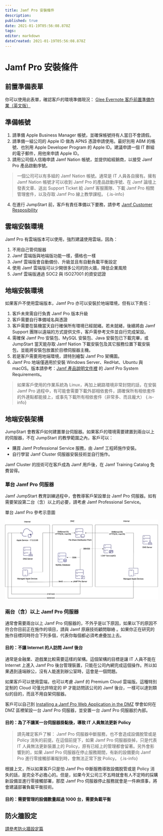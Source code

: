 ```yaml
---
title: Jamf Pro 安裝條件
description: 
published: true
date: 2021-01-19T05:56:08.878Z
tags: 
editor: markdown
dateCreated: 2021-01-19T05:56:08.878Z
---
```


# Jamf Pro 安裝條件

## 前置準備表單
你可以使用此表單，確認客戶的環境準備現況：
[Glee Evernote 客戶前置準備作業（英文版）](!https://www.evernote.com/shard/s2/client/snv?noteGuid=1adfd991-8c57-45b7-aa2a-372e2e85edf1&noteKey=2b4a76acbf953ad9&sn=https%3A%2F%2Fwww.evernote.com%2Fshard%2Fs2%2Fsh%2F1adfd991-8c57-45b7-aa2a-372e2e85edf1%2F2b4a76acbf953ad9&title=JumpStart%2BPreCall%2BTemplate)

## 準備帳號
1. 請準備 Apple Business Manager 帳號，並確保帳號持有人當日不會請假。
2. 請準備一組公司的 Apple ID 做為 APNS 憑證申請使用。最好別用 ABM 的帳號、也別用 Apple Developer Program 的 Apple ID。建議申請一個 IT 群組的電子郵件，用他來申請 Apple ID。
3. 請用公司個人信箱申請 Jamf Nation 帳號，並提供給經銷商，以接受 Jamf Pro 產品啟動序號。

> 一個公司可以有多組的 Jamf Nation 帳號。通常是 IT 人員各自擁有。擁有 Jamf Nation 帳號才可以收到 Jamf Pro 的產品啟動序號、在 Jamf 論壇上發表文章、送出 Support Ticket 給 Jamf 客服團隊、下載 Jamf Pro 相關管理套件，以及存取 Jamf Pro 線上教學課程。
{.is-info}

4. 在進行 JumpStart 前，客戶有責任準備以下要務，請參考 [Jamf Customer Resposibility](https://www.jamf.com/services/services-policies/)

## 雲端安裝環境
Jamf Pro 有雲端版本可以使用，強烈建議使用雲端，因為：
1. 不用自己管伺服器
2. Jamf 雲端版與地端版功能一樣，價格也一樣
3. Jamf 雲端版會自動備份、升級並且有自動負載平衡設定
4. 使用 Jamf 雲端版可以少開很多公司的防火牆，降低企業風險
5. Jamf 雲端版通過 SOC2 與 ISO27001 的資安認證

<!-- [Jamf Cloud 常見問答](/jamf-pro/jamf-cloud.md) -->


## 地端安裝環境
如果客戶不使用雲端版本，Jamf Pro 亦可以安裝於地端環境，但有以下責任：
1. 客戶未來需自行負責 Jamf Pro 版本升級
2. 客戶需要自行準備域名與憑證
3. 客戶需要在裝機當天自行確保所有環境已經就緒。若未就緒，後續將由 Jamf Support 團隊以遠端的方式提供文件，客戶需參考文件並自行完成架設。
4. 需確保 Jamf Pro 安裝包、MySQL 安裝包、Java 安裝包已下載完畢，或 JumpStart 當天能存取 Jamf Nation 下載安裝包及其它服務位置下載安裝包，並能將安裝包放置於目標伺服器主機。
5. 若是客戶需要用地端環境，請特別繪製 Jamf Pro 架構圖。
6. Jamf Pro 地端僅適用於安裝 Windows Server、RedHat、Ubuntu 與 macOS。版本請參考：[Jamf 產品說明文件裡](https://www.jamf.com/resources/product-documentation/jamf-pro-release-notes/) 的 Jamf Pro System Requirements。

> 如果客戶使用的作業系統為 Linux，再加上網路環境非常封閉的話，在安裝 Jamf Pro 過程中，有可能會需要下載外部相依套件，請確保所有相依套件的外連點都能接上，或事先下載所有相依套件（非常多、而且龐大）
{.is-info}

## 地端安裝架構
JumpStart 會教客戶如何建置單台伺服器。如果客戶的環境需要建置到兩台以上的伺服器，不在 JumpStart 的教學範圍之內，客戶可以：
- 購買 Jamf Professional Service 服務，由 Jamf 工程師施作安裝。
- 自行學習 Jamf Cluster 伺服器安裝技術並自行施作。

Jamf Cluster 的技術可在客戶成為 Jamf 用戶後，在 Jamf Training Catalog 免費習得。

### 單台 Jamf Pro 伺服器
Jamf JumpStart 教育訓練過程中，會教導客戶架設單台 Jamf Pro 伺服器。如有需要架設第二台（含）以上的必要，請考慮 Jamf Professional Service。

單台 Jamf Pro 參考示意圖

![單台 Jamf Pro 參考示意圖](/jamf_pro_single_server.jpg)

### 兩台（含）以上 Jamf Pro 伺服器
通常會需要兩台以上 Jamf Pro 伺服器的，不外乎是以下原因，如果以下的原因不符合你目前正在施作的項目，請與 Jamf 原廠技術顧問聯絡 。如果你正在研究的施作目標同時符合下列多個，代表你每個都必須考慮疊加上去。

#### 目的：不讓 Internet 的人訪問 Jamf 後台
通常是金融業、遊戲業比較需要這樣的架構。這個架構的目標是讓 IT 人員不能在 Internet 上進入 Jamf Pro 後台管理裝置，只能在公司內網完成這個操作。所以如果遇到遠端辦公，沒有人能進到辦公室時，這會是一個問題。

如果客戶可以使用雲端，也可以考慮 Jamf 的 Premium Cloud 雲端版。這種特別定制的 Cloud 可僅允許特定的 IP 才能訪問該公司的 Jamf 後台，一樣可以達到類似的目的，而且不用自架伺服器。

客戶可以自己到 [Installing a Jamf Pro Web Application in the DMZ](https://www.jamf.com/jamf-nation/articles/174/installing-a-jamf-pro-web-application-in-the-dmz) 學會如何在 DMZ 區裡架設一台 Jamf Pro 伺服器，並安置一台 Jamf Pro 伺服器於內部。

#### 目的：為了不讓某一台伺服器掛點後，導致 IT 人員無法更新 Policy

> 請先確定客戶了解： Jamf Pro 伺服器中斷服務，也不會造成設備脫管或是 Policy 消失的前提。在這個前提下，如果 Jamf Pro 伺服器掛掉，只是代表 IT 人員無法更新裝置上的 Policy，原有已經上的管理都會留著。另外會影響到的，如果 Jamf Pro 伺服器在停止服務期間，有新的設備要向 Jamf Pro 進行零接觸部署報到時，會無法正常下放 Policy。
{.is-info}


根據上文，所以如果客戶只是怕 Jamf Pro 中斷服務導致設備脫管或是 Policy 消失的話，是完全不必擔心的。但是，如果今天公司三不五時就會有人不定時的採購新設備並進行零接觸部署，那麼 Jamf Pro 伺服器停止服務就會是一件麻煩事，將會建議部署負載平衡技術。

#### 目的：需要管理的設備數量超過 1000 台，需要負載平衡

## 防火牆設定
[請參考防火牆設定篇](/jamf-pro/jamf-pro-installation/firewall)